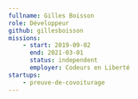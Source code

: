 ```yaml
---
fullname: Gilles Boisson
role: Développeur
github: gillesboisson
missions:
    - start: 2019-09-02
      end: 2021-03-01
      status: independent
      employer: Codeurs en Liberté
startups:
    - preuve-de-covoiturage
---
```

